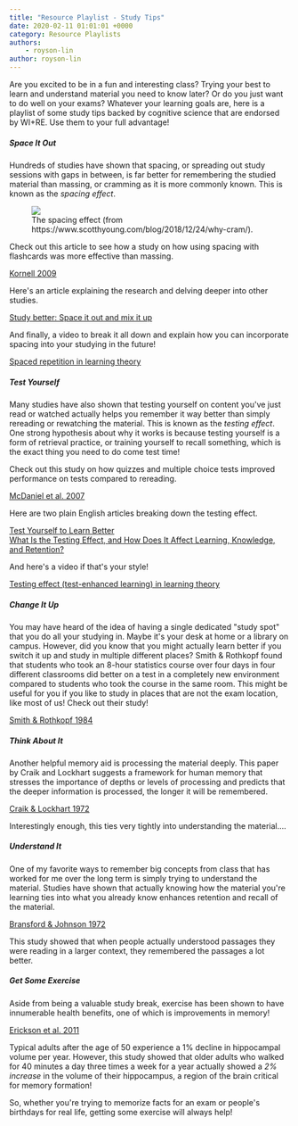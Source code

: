 ```yaml
---
title: "Resource Playlist - Study Tips"
date: 2020-02-11 01:01:01 +0000
category: Resource Playlists
authors: 
    - royson-lin
author: royson-lin
---
```


Are you excited to be in a fun and interesting class? Trying your best to learn and understand material you need to know later? Or do you just want to do well on your exams? Whatever your learning goals are, here is a playlist of some study tips backed by cognitive science that are endorsed by WI+RE. Use them to your full advantage!

<div class="card-deck mt-3">
    <div class="card">
        <div class="card-body">
            <h5 class="card-title">Space It Out</h5>
	    <p class="card-text">Hundreds of studies have shown that spacing, or spreading out study sessions with gaps in between, is far better for remembering the studied material than massing, or cramming as it is more commonly known. This is known as the <i>spacing effect</i>.</p>
		<figure class="figure border border-primary shadow mt-3">
			<img src="{{ '/assets/images/study-tips/spacing.png' | relative_url }}" class="figure-img img-fluid rounded">
			<figcaption class="figure-caption text-right">The spacing effect (from https://www.scotthyoung.com/blog/2018/12/24/why-cram/).</figcaption>
		</figure>
            <p class="card-text">Check out this article to see how a study on how using spacing with flashcards was more effective than massing.</p>
            <div class="text-center pt-3">
	    	 <a href="https://search.proquest.com/psycinfo/docview/742972135/5B61771A0A56494BPQ/1?accountid=14512" class="btn btn-primary" target="_blank">Kornell 2009</a>
            </div>
		<p class="card-text">Here's an article explaining the research and delving deeper into other studies.</p>
	    <div class="text-center pt-3">
                 <a href="http://www.psychologytoday.com/blog/everybody-is-stupid-except-you/201009/study-better-space-it-out-and-mix-it" class="btn btn-primary" target="_blank">Study better: Space it out and mix it up</a>
            </div>
	    <p class="card-text">And finally, a video to break it all down and explain how you can incorporate spacing into your studying in the future!</p>
	    <div class="text-center pt-3">
                 <a href="https://www.youtube.com/watch?v=cVf38y07cfk" class="btn btn-primary" target="_blank">Spaced repetition in learning theory</a>
            </div>
        </div>
    </div>
</div>

<div class="card-deck mt-3">
    <div class="card">
        <div class="card-body">
            <h5 class="card-title">Test Yourself</h5>
	    <p class="card-text">Many studies have also shown that testing yourself on content you've just read or watched actually helps you remember it way better than simply rereading or rewatching the material. This is known as the <i>testing effect</i>. One strong hypothesis about why it works is because testing yourself is a form of retrieval practice, or training yourself to recall something, which is the exact thing you need to do come test time!</p>
			<p class="card-text">Check out this study on how quizzes and multiple choice tests improved performance on tests compared to rereading.</p>
            <div class="text-center pt-3">
	    	 <a href="http://dx.doi.org/10.1080/09541440701326154" class="btn btn-primary" target="_blank">McDaniel et al. 2007</a>
            </div>
            <p class="card-text">Here are two plain English articles breaking down the testing effect.</p>
            <div class="text-center pt-3">
	     	 <a href="https://www.psychologytoday.com/us/blog/ulterior-motives/201108/test-yourself-learn-better" class="btn btn-primary" target="_blank">Test Yourself to Learn Better</a>
		</div>
		<div class="text-center pt-3">
		 <a href="https://knowledgeplus.nejm.org/blog/what-is-the-testing-effect-and-how-does-it-affect-learning-knowledge-and-retention/" class="btn btn-primary" target="_blank">What Is the Testing Effect, and How Does It Affect Learning, Knowledge, and Retention?</a>
            </div>
	    <p class="card-text">And here's a video if that's your style!</p>
	    <div class="text-center pt-3">
                 <a href="https://www.youtube.com/watch?v=cVf38y07cfk" class="btn btn-primary" target="_blank">Testing effect (test-enhanced learning) in learning theory</a>
            </div>
        </div>
    </div>
</div>

<div class="card-deck mt-3">
    <div class="card">
        <div class="card-body">
            <h5 class="card-title">Change It Up</h5>
	    <p class="card-text"></p>
            <p class="card-text">You may have heard of the idea of having a single dedicated "study spot" that you do all your studying in. Maybe it's your desk at home or a library on campus. However, did you know that you might actually learn better if you switch it up and study in multiple different places? Smith & Rothkopf found that students who took an 8-hour statistics course over four days in four different classrooms did better on a test in a completely new environment compared to students who took the course in the same room. This might be useful for you if you like to study in places that are not the exam location, like most of us!  Check out their study!</p>
	    <div class="text-center pt-3">
	    	 <a href="http://people.tamu.edu/~stevesmith/SmithMemory/SmithRothkopf1984.pdf" class="btn btn-primary" target="_blank">Smith & Rothkopf 1984</a>
            </div>
        </div>
    </div>
    <div class="card">
        <div class="card-body">
            <h5 class="card-title">Think About It</h5>
            <p class="card-text">Another helpful memory aid is processing the material deeply. This paper by Craik and Lockhart suggests a framework for human memory that stresses the importance of depths or levels of processing and predicts that the deeper information is processed, the longer it will be remembered.</p>
			<div class="text-center pt-3">
            	<a href="https://www.sciencedirect.com/science/article/pii/S002253717280001X" class="btn btn-primary" target="_blank">Craik & Lockhart 1972</a>
            </div>
	    <p class="card-text">Interestingly enough, this ties very tightly into understanding the material....</p>
        </div>
    </div>
</div>

<div class="card-deck mt-3">
    <div class="card">
        <div class="card-body">
            <h5 class="card-title">Understand It</h5>
            <p class="card-text">One of my favorite ways to remember big concepts from class that has worked for me over the long term is simply trying to understand the material. Studies have shown that actually knowing how the material you're learning ties into what you already know enhances retention and recall of the material.</p>
            <div class="text-center pt-3">
                 <a href="https://msu.edu/~ema/802/Ch6-Memory/2/BransfordJohnson72.pdf" class="btn btn-primary" target="_blank">Bransford & Johnson 1972</a>
            </div>
            <p class="card-text">This study showed that when people actually understood passages they were reading in a larger context, they remembered the passages a lot better.</p>
        </div>
    </div>
</div>

<div class="card-deck mt-3">
    <div class="card">
        <div class="card-body">
            <h5 class="card-title">Get Some Exercise</h5>
            <p class="card-text">Aside from being a valuable study break, exercise has been shown to have innumerable health benefits, one of which is improvements in memory!</p>
            <div class="text-center pt-3">
                 <a href="https://www.pnas.org/content/108/7/3017" class="btn btn-primary" target="_blank">Erickson et al. 2011</a>
            </div>
            <p class="card-text">Typical adults after the age of 50 experience a 1% decline in hippocampal volume per year. However, this study showed that older adults who walked for 40 minutes a day three times a week for a year actually showed a <i>2% increase</i> in the volume of their hippocampus, a region of the brain critical for memory formation!</p>
            <p class="card-text">So, whether you're trying to memorize facts for an exam or people's birthdays for real life, getting some exercise will always help!</p>
        </div>
    </div>
</div>
